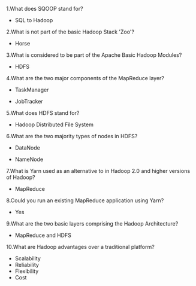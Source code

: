 1.What does SQOOP stand for?

- SQL to Hadoop

2.What is not part of the basic Hadoop Stack 'Zoo'?

- Horse

3.What is considered to be part of the Apache Basic Hadoop Modules?

- HDFS

4.What are the two major components of the MapReduce layer?

- TaskManager

- JobTracker

5.What does HDFS stand for?

- Hadoop Distributed File System

6.What are the two majority types of nodes in HDFS?

- DataNode

- NameNode

7.What is Yarn used as an alternative to in Hadoop 2.0 and higher versions of Hadoop?

- MapReduce

8.Could you run an existing MapReduce application using Yarn?

- Yes

9.What are the two basic layers comprising the Hadoop Architecture?

- MapReduce and HDFS

10.What are Hadoop advantages over a traditional platform?

- Scalability
- Reliability
- Flexibility
- Cost

